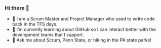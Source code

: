 ### Hi there 👋



- 🔭 I am a Scrum Master and Project Manager who used to write code back in the TFS days.
- 🌱 I’m currently learning about GitHub so I can interact better with the development teams that I support.
- 💬 Ask me about Scrum, Penn State, or hiking in the PA state parks!

